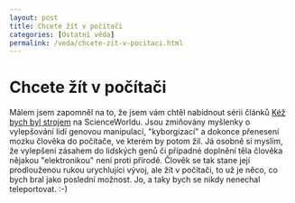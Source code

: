 ```yaml
---
layout: post
title: Chcete žít v počítači
categories: [Ostatní věda]
permalink: /veda/chcete-zit-v-pocitaci.html
---
```

# Chcete žít v počítači

Málem jsem zapomněl na to, že jsem vám chtěl nabídnout sérii článků [Kéž bych byl strojem](http://www.scienceworld.cz/sw.nsf/ID/EDD7FA9E0A85650EC1256D4900398982) na ScienceWorldu. Jsou zmiňovány myšlenky o vylepšování lidí genovou manipulací, "kyborgizací" a dokonce přenesení mozku člověka do počítače, ve kterém by potom žil. Já osobně si myslím, že vylepšení zásahem do lidských genů či případné doplnění těla člověka nějakou "elektronikou" není proti přírodě. Člověk se tak stane její prodlouženou rukou urychlující vývoj, ale žít v počítači, to už je něco, co bych bral jako poslední možnost. Jo, a taky bych se nikdy nenechal teleportovat. :-)

